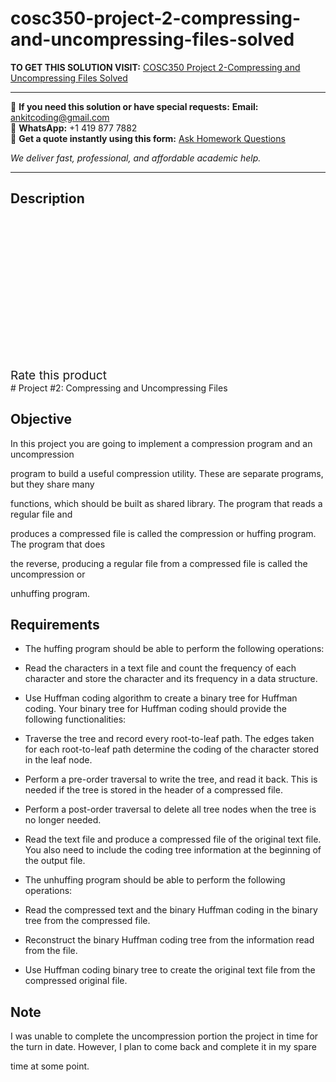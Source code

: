 # cosc350-project-2-compressing-and-uncompressing-files-solved
**TO GET THIS SOLUTION VISIT:** [COSC350 Project 2-Compressing and Uncompressing Files Solved](https://www.ankitcodinghub.com/product/cosc350-project-2-compressing-and-uncompressing-files-solved/)


---

📩 **If you need this solution or have special requests:** **Email:** ankitcoding@gmail.com  
📱 **WhatsApp:** +1 419 877 7882  
📄 **Get a quote instantly using this form:** [Ask Homework Questions](https://www.ankitcodinghub.com/services/ask-homework-questions/)

*We deliver fast, professional, and affordable academic help.*

---

<h2>Description</h2>



<div class="kk-star-ratings kksr-auto kksr-align-center kksr-valign-top" data-payload="{&quot;align&quot;:&quot;center&quot;,&quot;id&quot;:&quot;97759&quot;,&quot;slug&quot;:&quot;default&quot;,&quot;valign&quot;:&quot;top&quot;,&quot;ignore&quot;:&quot;&quot;,&quot;reference&quot;:&quot;auto&quot;,&quot;class&quot;:&quot;&quot;,&quot;count&quot;:&quot;0&quot;,&quot;legendonly&quot;:&quot;&quot;,&quot;readonly&quot;:&quot;&quot;,&quot;score&quot;:&quot;0&quot;,&quot;starsonly&quot;:&quot;&quot;,&quot;best&quot;:&quot;5&quot;,&quot;gap&quot;:&quot;4&quot;,&quot;greet&quot;:&quot;Rate this product&quot;,&quot;legend&quot;:&quot;0\/5 - (0 votes)&quot;,&quot;size&quot;:&quot;24&quot;,&quot;title&quot;:&quot;COSC350 Project 2-Compressing and Uncompressing Files Solved&quot;,&quot;width&quot;:&quot;0&quot;,&quot;_legend&quot;:&quot;{score}\/{best} - ({count} {votes})&quot;,&quot;font_factor&quot;:&quot;1.25&quot;}">

<div class="kksr-stars">

<div class="kksr-stars-inactive">
            <div class="kksr-star" data-star="1" style="padding-right: 4px">


<div class="kksr-icon" style="width: 24px; height: 24px;"></div>
        </div>
            <div class="kksr-star" data-star="2" style="padding-right: 4px">


<div class="kksr-icon" style="width: 24px; height: 24px;"></div>
        </div>
            <div class="kksr-star" data-star="3" style="padding-right: 4px">


<div class="kksr-icon" style="width: 24px; height: 24px;"></div>
        </div>
            <div class="kksr-star" data-star="4" style="padding-right: 4px">


<div class="kksr-icon" style="width: 24px; height: 24px;"></div>
        </div>
            <div class="kksr-star" data-star="5" style="padding-right: 4px">


<div class="kksr-icon" style="width: 24px; height: 24px;"></div>
        </div>
    </div>

<div class="kksr-stars-active" style="width: 0px;">
            <div class="kksr-star" style="padding-right: 4px">


<div class="kksr-icon" style="width: 24px; height: 24px;"></div>
        </div>
            <div class="kksr-star" style="padding-right: 4px">


<div class="kksr-icon" style="width: 24px; height: 24px;"></div>
        </div>
            <div class="kksr-star" style="padding-right: 4px">


<div class="kksr-icon" style="width: 24px; height: 24px;"></div>
        </div>
            <div class="kksr-star" style="padding-right: 4px">


<div class="kksr-icon" style="width: 24px; height: 24px;"></div>
        </div>
            <div class="kksr-star" style="padding-right: 4px">


<div class="kksr-icon" style="width: 24px; height: 24px;"></div>
        </div>
    </div>
</div>


<div class="kksr-legend" style="font-size: 19.2px;">
            <span class="kksr-muted">Rate this product</span>
    </div>
    </div>
# Project #2: Compressing and Uncompressing Files

## Objective

In this project you are going to implement a compression program and an uncompression

program to build a useful compression utility. These are separate programs, but they share many

functions, which should be built as shared library. The program that reads a regular file and

produces a compressed file is called the compression or huffing program. The program that does

the reverse, producing a regular file from a compressed file is called the uncompression or

unhuffing program.

## Requirements

* The huffing program should be able to perform the following operations:

* Read the characters in a text file and count the frequency of each character and store the character and its frequency in a data structure.

* Use Huffman coding algorithm to create a binary tree for Huffman coding. Your binary tree for Huffman coding should provide the following functionalities:

* Traverse the tree and record every root-to-leaf path. The edges taken for each root-to-leaf path determine the coding of the character stored in the leaf node.

* Perform a pre-order traversal to write the tree, and read it back. This is needed if the tree is stored in the header of a compressed file.

* Perform a post-order traversal to delete all tree nodes when the tree is no longer needed.

* Read the text file and produce a compressed file of the original text file. You also need to include the coding tree information at the beginning of the output file.

* The unhuffing program should be able to perform the following operations:

* Read the compressed text and the binary Huffman coding in the binary tree from the compressed file.

* Reconstruct the binary Huffman coding tree from the information read from the file.

* Use Huffman coding binary tree to create the original text file from the compressed original file.

## Note

I was unable to complete the uncompression portion the project in time for the turn in date. However, I plan to come back and complete it in my spare

time at some point.
